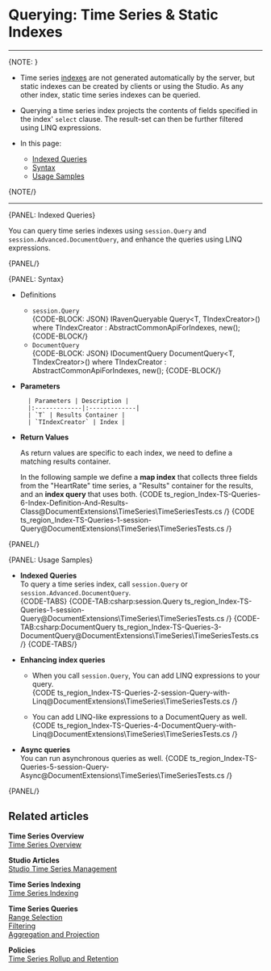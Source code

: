 ﻿# Querying: Time Series & Static Indexes

---

{NOTE: }

* Time series [indexes](../../../document-extensions/timeseries/indexing) 
  are not generated automatically by the server, but static 
  indexes can be created by clients or using the Studio. As any other index, static 
  time series indexes can be queried.  
  
* Querying a time series index projects the contents of fields specified 
  in the index' `select` clause. The result-set can then be further filtered 
  using LINQ expressions.  
  
* In this page:  
  * [Indexed Queries](../../../document-extensions/timeseries/querying/indexed-queries#indexed-queries)  
  * [Syntax](../../../document-extensions/timeseries/querying/indexed-queries#syntax)  
  * [Usage Samples](../../../document-extensions/timeseries/querying/indexed-queries#usage-samples)  

{NOTE/}

---

{PANEL: Indexed Queries}

You can query time series indexes using `session.Query` and 
`session.Advanced.DocumentQuery`, and enhance the queries 
using LINQ expressions.  

{PANEL/}

{PANEL: Syntax}

* Definitions  
   
   * `session.Query`  
     {CODE-BLOCK: JSON}
     IRavenQueryable<T> Query<T, TIndexCreator>() where TIndexCreator : AbstractCommonApiForIndexes, new();
     {CODE-BLOCK/}
   * `DocumentQuery`  
     {CODE-BLOCK: JSON}
     IDocumentQuery<T> DocumentQuery<T, TIndexCreator>() where TIndexCreator : AbstractCommonApiForIndexes, new();
     {CODE-BLOCK/}

* **Parameters** 

        | Parameters | Description |
        |:-------------|:-------------|
        | `T` | Results Container |
        | `TIndexCreator` | Index |

* **Return Values**  

    As return values are specific to each index, we need to define 
    a matching results container.  

    In the following sample we define a **map index** that collects three fields from the "HeartRate" 
    time series, a "Results" container for the results, and an **index query** that uses both.
    {CODE ts_region_Index-TS-Queries-6-Index-Definition-And-Results-Class@DocumentExtensions\TimeSeries\TimeSeriesTests.cs /}
    {CODE ts_region_Index-TS-Queries-1-session-Query@DocumentExtensions\TimeSeries\TimeSeriesTests.cs /}

{PANEL/}

{PANEL: Usage Samples}

* **Indexed Queries**  
  To query a time series index, call `session.Query` or `session.Advanced.DocumentQuery`.  
   {CODE-TABS}
   {CODE-TAB:csharp:session.Query ts_region_Index-TS-Queries-1-session-Query@DocumentExtensions\TimeSeries\TimeSeriesTests.cs /}
   {CODE-TAB:csharp:DocumentQuery ts_region_Index-TS-Queries-3-DocumentQuery@DocumentExtensions\TimeSeries\TimeSeriesTests.cs /}
   {CODE-TABS/}


* **Enhancing index queries**  

   * When you call `session.Query`, You can add LINQ expressions to your query.  
     {CODE ts_region_Index-TS-Queries-2-session-Query-with-Linq@DocumentExtensions\TimeSeries\TimeSeriesTests.cs /}

   * You can add LINQ-like expressions to a DocumentQuery as well.  
     {CODE ts_region_Index-TS-Queries-4-DocumentQuery-with-Linq@DocumentExtensions\TimeSeries\TimeSeriesTests.cs /}

* **Async queries**  
  You can run asynchronous queries as well.
  {CODE ts_region_Index-TS-Queries-5-session-Query-Async@DocumentExtensions\TimeSeries\TimeSeriesTests.cs /}

{PANEL/}

## Related articles

**Time Series Overview**  
[Time Series Overview](../../../document-extensions/timeseries/overview)  

**Studio Articles**  
[Studio Time Series Management](../../../studio/database/document-extensions/time-series)  

**Time Series Indexing**  
[Time Series Indexing](../../../document-extensions/timeseries/indexing)  

**Time Series Queries**  
[Range Selection](../../../document-extensions/timeseries/querying/choosing-query-range)  
[Filtering](../../../document-extensions/timeseries/querying/filtering)  
[Aggregation and Projection](../../../document-extensions/timeseries/querying/aggregation-and-projections)  

**Policies**  
[Time Series Rollup and Retention](../../../document-extensions/timeseries/rollup-and-retention)  
